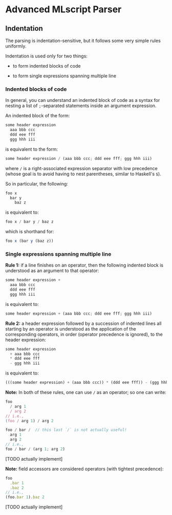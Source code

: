 # Advanced MLscript Parser

## Indentation

The parsing is indentation-sensitive,
but it follows some very simple rules uniformly.

Indentation is used only for two things:
 * to form indented blocks of code
 
 * to form single expressions spanning multiple line


### Indented blocks of code

In general, you can understand an indented block of code
as a syntax for nesting a list of `;`-separated statements inside an argument expression.

An indented block of the form:

```ts
some header expression
  aaa bbb ccc
  ddd eee fff
  ggg hhh iii
```

is equivalent to the form:

```ts
some header expression / (aaa bbb ccc; ddd eee fff; ggg hhh iii)
```

where `/` is a right-associated expression separator with low precedence
(whose goal is to avoid having to nest parentheses, similar to Haskell's `$`).

So in particular,  the following:

```ts
foo x
  bar y
    baz z
```

is equivalent to:

```ts
foo x / bar y / baz z
```

which is shorthand for:

```ts
foo x (bar y (baz z))
```



### Single expressions spanning multiple line

**Rule 1:**
if a line finishes on an operator,
then the following indented block is understood as an argument to that operator:

```ts
some header expression +
  aaa bbb ccc
  ddd eee fff
  ggg hhh iii
```

is equivalent to:

```ts
some header expression + (aaa bbb ccc; ddd eee fff; ggg hhh iii)
```

**Rule 2:**
a header expression followed by a succession of indented lines all starting by an operator
is understood as the application of the corresponding operators,
in order (operator precedence is ignored),
to the header expression:

```ts
some header expression
  + aaa bbb ccc
  * ddd eee fff
  - ggg hhh iii
```

is equivalent to:

```ts
(((some header expression) + (aaa bbb ccc)) * (ddd eee fff)) - (ggg hhh iii)
```

**Note:**
In both of these rules, one can use `/` as an operator;
so one can write:

```ts
foo
  / arg 1
  / arg 2
// i.e.,
(foo / arg 1) / arg 2

foo / bar /  // this last `/` is not actually useful!
  arg 1
  arg 2
// i.e.,
foo / bar / (arg 1; arg 2)
```

[TODO actually implement]

**Note:**
field accessors are considered operators (with tightest precedence):

```ts
foo
  .bar 1
  .baz 2
// i.e.,
(foo.bar 1).baz 2
```

[TODO actually implement]

